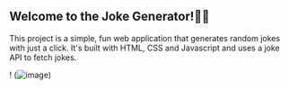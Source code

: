 ## Welcome to the Joke Generator!🙌🏻 
This project is a simple, fun web application that generates random jokes with just a click. 
It's built with HTML, CSS and Javascript and uses a joke API to fetch jokes.

! (![image](https://github.com/user-attachments/assets/4befe9e2-ad48-4f64-a860-90f61696c610))
